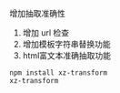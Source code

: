 
增加抽取准确性

1. 增加 url 检查
2. 增加模板字符串替换功能
3. html富文本准确抽取功能

```
npm install xz-transform
xz-transform
```